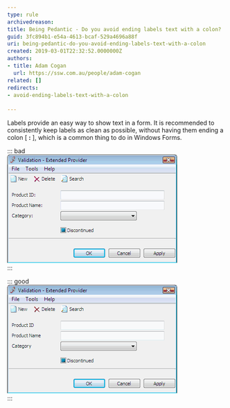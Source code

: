 ```yaml
---
type: rule
archivedreason: 
title: Being Pedantic - Do you avoid ending labels text with a colon?
guid: 3fc894b1-e54a-4613-bcaf-529a4696a88f
uri: being-pedantic-do-you-avoid-ending-labels-text-with-a-colon
created: 2019-03-01T22:32:52.0000000Z
authors:
- title: Adam Cogan
  url: https://ssw.com.au/people/adam-cogan
related: []
redirects:
- avoid-ending-labels-text-with-a-colon

---
```


Labels provide an easy way to show text in a form. It is recommended to consistently keep labels as clean as possible, without having them ending a colon [  **:** ], which is a common thing to do in Windows Forms.

<!--endintro-->

::: bad  
![Figure: Bad Example - Labels with ":" at the end](LabelBad.gif)  
:::

::: good  
![Figure: Good Example - Clean labels without ":"](LabelGood.gif)  
:::
